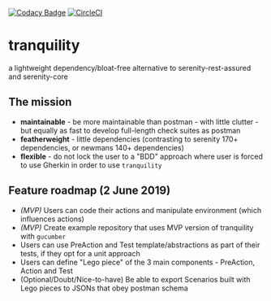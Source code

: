 [![Codacy Badge](https://api.codacy.com/project/badge/Grade/5a8c1957079146108d37c090167f1f58)](https://app.codacy.com/app/filfreire/tranquility-bdd?utm_source=github.com&utm_medium=referral&utm_content=tranquility-bdd/tranquility-bdd&utm_campaign=Badge_Grade_Dashboard)
[![CircleCI](https://circleci.com/gh/tranquility-bdd/tranquility-bdd.svg?style=svg)](https://circleci.com/gh/tranquility-bdd/tranquility-bdd)

# tranquility
a lightweight dependency/bloat-free alternative to serenity-rest-assured and serenity-core

## The mission
- **maintainable** - be more maintainable than postman - with little clutter - but equally as fast to develop full-length check suites as postman
- **featherweight** - little dependencies (contrasting to serenity 170+ dependencies, or newmans 140+ dependencies)
- **flexible** - do not lock the user to a "BDD" approach where user is forced to use Gherkin in order to use `tranquility`

## Feature roadmap (2 June 2019)
- *(MVP)* Users can code their actions and manipulate environment (which influences actions)
- *(MVP)* Create example repository that uses MVP version of tranquility with `gucumber`
- Users can use PreAction and Test template/abstractions as part of their tests, if they opt for a unit approach
- Users can define "Lego piece" of the 3 main components - PreAction, Action and Test
- (Optional/Doubt/Nice-to-have) Be able to export Scenarios built with Lego pieces to JSONs that obey postman schema
